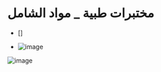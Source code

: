 # مختبرات طبية _ مواد الشامل 

- []

- ![image](https://github.com/nancyalaswad90/Lablatory-Final-Exams/assets/36210723/ad977b2b-50dd-44b1-9107-418ba6460f76)


![image](https://github.com/nancyalaswad90/Lablatory-Final-Exams/assets/36210723/e05aea11-c9a0-4591-a571-1b4757b02364)



